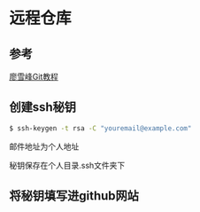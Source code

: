 # 远程仓库

## 参考

[廖雪峰Git教程](https://www.liaoxuefeng.com/wiki/0013739516305929606dd18361248578c67b8067c8c017b000/001374385852170d9c7adf13c30429b9660d0eb689dd43a000)

## 创建ssh秘钥

```bash
$ ssh-keygen -t rsa -C "youremail@example.com"
```

邮件地址为个人地址

秘钥保存在个人目录.ssh文件夹下

## 将秘钥填写进github网站

